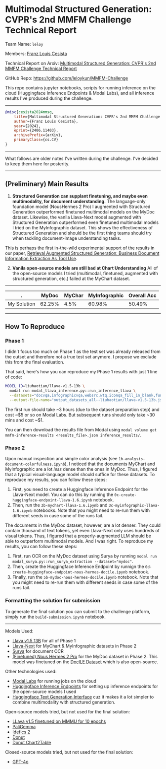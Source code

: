 # Multimodal Structured Generation: CVPR's 2nd MMFM Challenge Technical Report

Team Name: `leloy`

Members: [Franz Louis Cesista](https://leloykun.github.io/)

Technical Report on Arxiv: [Multimodal Structured Generation: CVPR's 2nd MMFM Challenge Technical Report](https://arxiv.org/abs/2406.11403)

GitHub Repo: https://github.com/leloykun/MMFM-Challenge

This repo contains jupyter notebooks, scripts for running inference on the cloud (Huggingface Inference Endpoints & Modal Labs), and all inference results I've produced during the challenge.

---

```bibtex
@misc{cesista2024mmsg,
    title={Multimodal Structured Generation: CVPR's 2nd MMFM Challenge Technical Report},
    author={Franz Louis Cesista},
    year={2024},
    eprint={2406.11403},
    archivePrefix={arXiv},
    primaryClass={cs.CV}
}
```

---

What follows are older notes I've written during the challenge. I've decided to keep them here for posterity.

---

## (Preliminary) Main Results

1. **Structured Generation can supplant finetuning, and maybe even multimodality, for document understanding.** The language-only foundation model (NousHermes 2 Pro) I augmented with Structured Generation outperformed finetuned multimodal models on the MyDoc dataset. Likewise, the vanila Llava-Next model augmented with Structured Generation outperformed even finetuned multimodal models I tried on the MyInfographic dataset. This shows the effectiveness of Structured Generation and should be the first thing teams should try when tackling document-image understanding tasks.

This is perhaps the first in-the-wild experimental support of the results in our paper, [Retrieval Augmented Structured Generation: Business Document Information Extraction As Tool Use](https://arxiv.org/abs/2405.20245v1).

2. **Vanila open-source models are still bad at Chart Understanding** All of the open-source models I tried (multimodal, finetuned, augmented with structured generation, etc.) failed at the MyChart dataset.

---

. | **MyDoc** | **MyChar** | **MyInfographic** | **Overall Acc**
--- | --- | --- | --- | ---
My Solution | 62.25\% | 4.5\% | 60.98\% | 50.49\%

---

## How To Reproduce

### Phase 1

I didn't focus too much on Phase 1 as the test set was already released from the outset and therefore not a true test set anymore. I propose we exclude this from the final evaluation.

That said, here's how you can reproduce my Phase 1 results with just 1 line of code:

```bash
MODEL_ID=liuhaotian/llava-v1.5-13b \
  modal run modal_llava_inference.py::run_inference_llava \
  --datasets="docvqa,infographicvqa,websrc,wtq,iconqa_fill_in_blank,funsd,iconqa_choose_txt,wildreceipt,textbookqa,tabfact" \
  --output-file-name="output_datasets_all--liuhaotian/llava-v1.5-13b.json"
```

The first run should take ~3 hours (due to the dataset preparation step) and cost ~\$5 or so on Modal Labs. But subsequent runs should only take ~30 mins and cost ~\$1.

You can then download the results file from Modal using `modal volume get mmfm-inference-results <results_file>.json inference_results/`.

### Phase 2

Upon manual inspection and simple color analysis (see `1b-analysis-document-colorfulness.ipynb`), I noticed that the documents MyChart and MyInfographic are a lot _less_ dense than the ones in MyDoc. Thus, I figured that a typical visual-language model should suffice for these datasets. To reproduce my results, you can follow these steps:

1. First, you need to create a Huggingface Inference Endpoint for the Llava-Next model. You can do this by running the `0c-create-huggingface-endpoint-llava-1.6.ipynb` notebook.
2. Then, run the `3b-mychart-llava-1.6.ipynb` and `3c-myinfographic-llava-1.6.ipynb` notebooks. Note that you might need to re-run them with different seeds in case some of the runs fail.

The documents in the MyDoc dataset, however, are a lot denser. They could contain thousand of text tokens, yet even Llava-Next only uses hundreds of visual tokens. Thus, I figured that a properly-augmented LLM should be able to outperform multimodal models. And I was right. To reproduce my results, you can follow these steps:

1. First, run OCR on the MyDoc dataset using Surya by running `modal run modal_surya.py::run_surya_extraction --dataset="mydoc"`.
2. Then, create the Huggingface Inference Endpoint by runnign the `0d-create-huggingface-endpoint-nous-hermes-docile.ipynb` notebook.
3. Finally, run the `5b-mydoc-nous-hermes-docile.ipynb` notebook. Note that you might need to re-run them with different seeds in case some of the runs fail.

### Formatting the solution for submission

To generate the final solution you can submit to the challenge platform, simply run the `build-submission.ipynb` notebook.

---

Models Used:
- [Llava v1.5 13B](https://huggingface.co/liuhaotian/llava-v1.5-13b) for all of Phase 1
- [Llava-Next](https://huggingface.co/llava-hf/llava-v1.6-vicuna-13b-hf) for MyChart & MyInfographic datasets in Phase 2
- [Surya](https://github.com/VikParuchuri/surya) for document OCR
- [(Finetuned) Nous Hermes 2 Pro](https://huggingface.co/leloy/Nous-Hermes-2-Pro-Docile-RASG-1ShotRetrieval-StructuredPrompt) for the MyDoc dataset in Phase 2. This model was finetuned on the [DocILE Dataset](https://github.com/rossumai/docile) which is also open-source.

Other technologies used:
- [Modal Labs](https://modal.com/) for running jobs on the cloud
- [Huggingface Inference Endpoints](https://huggingface.co/inference-endpoints/dedicated) for setting up inference endpoints for the open-source models I used
- [Huggingface Text Generation Interface](https://huggingface.co/docs/text-generation-inference/en/index) cuz it makes it a lot simpler to combine multimodality with structured generation.

Open-source models tried, but not used for the final solution:
- [LLava v1.5 finetuned on MMMU for 10 epochs](https://huggingface.co/zhiqiulin/llava-v1.5-7b-MMMU-epoch-10)
- [PaliGemma](https://huggingface.co/google/paligemma-3b-mix-448)
- [Idefics 2](https://huggingface.co/HuggingFaceM4/idefics2-8b)
- [Donut](https://huggingface.co/naver-clova-ix/donut-base-finetuned-docvqa)
- [Donut Chart2Table](https://huggingface.co/khhuang/chart-to-table)

Closed-source models tried, but not used for the final solution:
- [GPT-4o](https://openai.com/index/hello-gpt-4o/)
